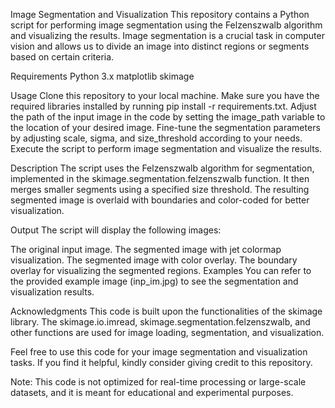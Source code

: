 Image Segmentation and Visualization
This repository contains a Python script for performing image segmentation using the Felzenszwalb algorithm 
and visualizing the results. Image segmentation is a crucial task in computer vision and allows us to divide 
an image into distinct regions or segments based on certain criteria.

Requirements
Python 3.x
matplotlib
skimage

Usage
Clone this repository to your local machine.
Make sure you have the required libraries installed by running pip install -r requirements.txt.
Adjust the path of the input image in the code by setting the image_path variable to the location of your desired image.
Fine-tune the segmentation parameters by adjusting scale, sigma, and size_threshold according to your needs.
Execute the script to perform image segmentation and visualize the results.

Description
The script uses the Felzenszwalb algorithm for segmentation, implemented in the skimage.segmentation.felzenszwalb function. 
It then merges smaller segments using a specified size threshold. The resulting segmented image is overlaid with boundaries 
and color-coded for better visualization.

Output
The script will display the following images:

The original input image.
The segmented image with jet colormap visualization.
The segmented image with color overlay.
The boundary overlay for visualizing the segmented regions.
Examples
You can refer to the provided example image (inp_im.jpg) to see the segmentation and visualization results.

Acknowledgments
This code is built upon the functionalities of the skimage library. The skimage.io.imread, skimage.segmentation.felzenszwalb, and other functions are used for image loading, segmentation, and visualization.

Feel free to use this code for your image segmentation and visualization tasks. If you find it helpful, kindly consider giving credit to this repository.

Note: This code is not optimized for real-time processing or large-scale datasets, and it is meant for educational and experimental purposes.
